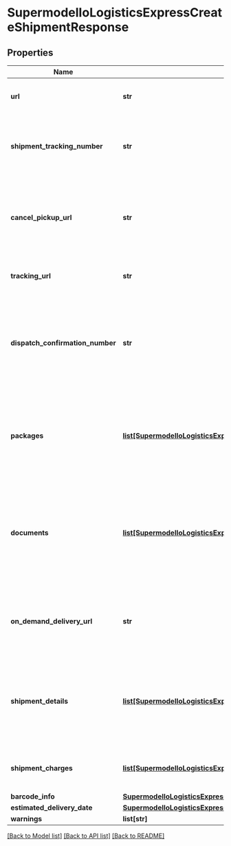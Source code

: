 # SupermodelIoLogisticsExpressCreateShipmentResponse

## Properties
Name | Type | Description | Notes
------------ | ------------- | ------------- | -------------
**url** | **str** | URL where the request has been sent to | [optional] 
**shipment_tracking_number** | **str** | Here you will receive Shipment Identification Number of your package | [optional] 
**cancel_pickup_url** | **str** | If you requested pickup for your shipment you can use this URL to cancel the pickup | [optional] 
**tracking_url** | **str** | You can use ths URL to track your shipment | [optional] 
**dispatch_confirmation_number** | **str** | If you asked for pickup service here you will find Dispach Confirmation Number which identifies your pickup booking | [optional] 
**packages** | [**list[SupermodelIoLogisticsExpressCreateShipmentResponsePackages]**](SupermodelIoLogisticsExpressCreateShipmentResponsePackages.md) | Here you can find information for all pieces your shipment is having like Piece Identification Number  | [optional] 
**documents** | [**list[SupermodelIoLogisticsExpressCreateShipmentResponseDocuments1]**](SupermodelIoLogisticsExpressCreateShipmentResponseDocuments1.md) | Here you can find all documents created for the shipment like Transport and WaybillDoc labels, Invoice, Receipt | [optional] 
**on_demand_delivery_url** | **str** | In this field you will find the On Demand Delivery (ODD) URL link if requested | [optional] 
**shipment_details** | [**list[SupermodelIoLogisticsExpressCreateShipmentResponseShipmentDetails]**](SupermodelIoLogisticsExpressCreateShipmentResponseShipmentDetails.md) | Here you can find additional information related to your shipment when you ask for it in the request | [optional] 
**shipment_charges** | [**list[SupermodelIoLogisticsExpressCreateShipmentResponseShipmentCharges]**](SupermodelIoLogisticsExpressCreateShipmentResponseShipmentCharges.md) | Here you can find rates related to your shipment | [optional] 
**barcode_info** | [**SupermodelIoLogisticsExpressCreateShipmentResponseBarcodeInfo**](SupermodelIoLogisticsExpressCreateShipmentResponseBarcodeInfo.md) |  | [optional] 
**estimated_delivery_date** | [**SupermodelIoLogisticsExpressCreateShipmentResponseEstimatedDeliveryDate**](SupermodelIoLogisticsExpressCreateShipmentResponseEstimatedDeliveryDate.md) |  | [optional] 
**warnings** | **list[str]** |  | [optional] 

[[Back to Model list]](../README.md#documentation-for-models) [[Back to API list]](../README.md#documentation-for-api-endpoints) [[Back to README]](../README.md)

